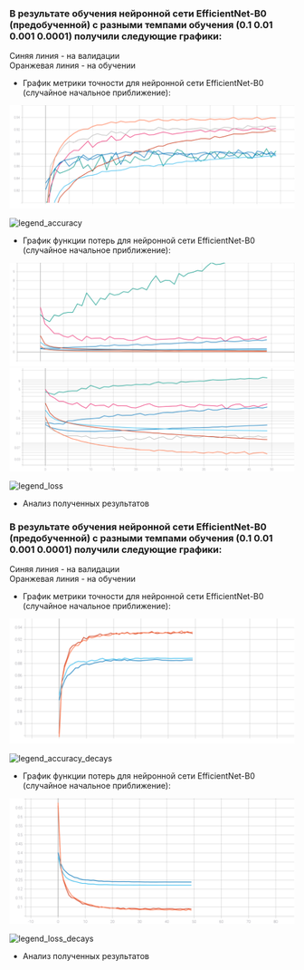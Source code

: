 
### В результате обучения нейронной сети EfficientNet-B0 (предобученной) с разными темпами обучения (0.1 0.01 0.001 0.0001) получили следующие графики:  
Синяя линия - на валидации  
Оранжевая линия - на обучении  
* График метрики точности для нейронной сети EfficientNet-B0 (случайное начальное приближение):  
<img src="./epoch_categorical_accuracy_for_different_lr.svg">

![legend_accuracy](https://user-images.githubusercontent.com/59259102/111492129-77f97200-874d-11eb-963e-ec33367dd4a5.jpg)

* График функции потерь для нейронной сети EfficientNet-B0 (случайное начальное приближение):  


<img src="./epoch_loss_for_different_lr_1.svg">

<img src="./epoch_loss_for_different_lr.svg">


![legend_loss](https://user-images.githubusercontent.com/59259102/111492201-86e02480-874d-11eb-8213-10a1a49438bb.jpg)

* Анализ полученных результатов  


### В результате обучения нейронной сети EfficientNet-B0 (предобученной) с разными темпами обучения (0.1 0.01 0.001 0.0001) получили следующие графики:  
Синяя линия - на валидации  
Оранжевая линия - на обучении  
* График метрики точности для нейронной сети EfficientNet-B0 (случайное начальное приближение):  
<img src="./epoch_categorical_accuracy_decays_exp_step.svg">

![legend_accuracy_decays](https://user-images.githubusercontent.com/59259102/111536220-06d0b380-877b-11eb-8467-e2fdf29862b5.jpg)

* График функции потерь для нейронной сети EfficientNet-B0 (случайное начальное приближение):  


<img src="./epoch_loss_decays_exp_step.svg">


![legend_loss_decays](https://user-images.githubusercontent.com/59259102/111536241-0d5f2b00-877b-11eb-8afd-c5455de0508d.jpg)

* Анализ полученных результатов  


